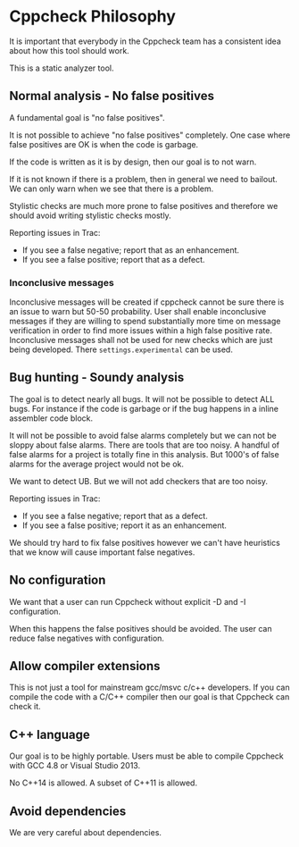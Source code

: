 
# Cppcheck Philosophy

It is important that everybody in the Cppcheck team has a consistent idea about how this tool should work.

This is a static analyzer tool.


## Normal analysis - No false positives

A fundamental goal is "no false positives".

It is not possible to achieve "no false positives" completely. One case where false positives are OK is when the code is garbage.

If the code is written as it is by design, then our goal is to not warn.

If it is not known if there is a problem, then in general we need to bailout. We can only warn when we see that there is a problem.

Stylistic checks are much more prone to false positives and therefore we should avoid writing stylistic checks mostly.

Reporting issues in Trac:
 - If you see a false negative; report that as an enhancement.
 - If you see a false positive; report that as a defect.

### Inconclusive messages

Inconclusive messages will be created if cppcheck cannot be sure there is an issue to warn but 50-50 probability. User shall enable inconclusive messages if they are willing to spend substantially more time on message verification in order to find more issues within a high false positive rate.
Inconclusive messages shall not be used for new checks which are just being developed. There `settings.experimental` can be used.

## Bug hunting - Soundy analysis

The goal is to detect nearly all bugs. It will not be possible to detect ALL bugs. For instance if the code is garbage or if the bug happens in a inline assembler code block.

It will not be possible to avoid false alarms completely but we can not be sloppy about false alarms. There are tools that are too noisy. A handful of false alarms for a project is totally fine in this analysis. But 1000's of false alarms for the average project would not be ok.

We want to detect UB. But we will not add checkers that are too noisy.

Reporting issues in Trac:
 - If you see a false negative; report that as a defect.
 - If you see a false positive; report it as an enhancement.

We should try hard to fix false positives however we can't have heuristics that we know will cause important false negatives.


## No configuration

We want that a user can run Cppcheck without explicit -D and -I configuration.

When this happens the false positives should be avoided. The user can reduce false negatives with configuration.


## Allow compiler extensions

This is not just a tool for mainstream gcc/msvc c/c++ developers. If you can compile the code with a C/C++ compiler then our goal is that Cppcheck can check it.


## C++ language

Our goal is to be highly portable. Users must be able to compile Cppcheck with GCC 4.8 or Visual Studio 2013.

No C++14 is allowed. A subset of C++11 is allowed.


## Avoid dependencies

We are very careful about dependencies.



